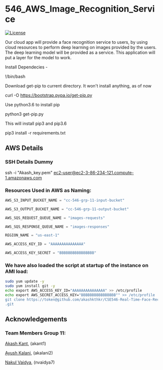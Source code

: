 # 546_AWS_Image_Recognition_Service 
[![License](https://img.shields.io/github/license/akashkthkr/546_AWS_Image_Recognition_Service.svg?style=popout-square)](https://opensource.org/licenses/Apache-2.0)

Our cloud app will provide a face recognition service to users, by using cloud resources to perform deep learning on images provided by the users. The deep learning model will be provided as a service. This application will put a layer for the model to work.

Install Dependecies -

!/bin/bash

Download get-pip to current directory. It won't install anything, as of now

curl -O https://bootstrap.pypa.io/get-pip.py

Use python3.6 to install pip

python3 get-pip.py

This will install pip3 and pip3.6

pip3 install -r requirements.txt

## AWS Details

### SSH Details Dummy

ssh -i "Akash_key.pem" ec2-user@ec2-3-86-234-121.compute-1.amazonaws.com

### Resources Used in AWS as Naming:
```python
AWS_S3_INPUT_BUCKET_NAME = "cc-546-grp-11-input-bucket"

AWS_S3_OUTPUT_BUCKET_NAME = "cc-546-grp-11-output-bucket"

AWS_SQS_REQUEST_QUEUE_NAME = "images-requests"

AWS_SQS_RESPONSE_QUEUE_NAME = "images-responses"

REGION_NAME = "us-east-1"

AWS_ACCESS_KEY_ID = "AAAAAAAAAAAAAAA"

AWS_ACCESS_KEY_SECRET = "BBBBBBBBBBBBBBBB"
```

### We have also loaded the script at startup of the instance on AMI load:

```bash
sudo yum update -y
sudo yum install git -y
echo export AWS_ACCESS_KEY_ID="AAAAAAAAAAAAAAA" >> /etc/profile
echo export AWS_SECRET_ACCESS_KEY="BBBBBBBBBBBBBBBB"" >> /etc/profile
git clone https://token@github.com/akashkthkr/CSE546-Real-Time-Face-Recognition-From-Raspberry-PI-Video
.git
```




## Acknowledgements
### Team Members Group 11:
[Akash Kant](https://github.com/akashkthkr), (akant1)

[Ayush Kalani](https://github.com/ayushkalani), (akalani2)

[Nakul Vaidya](https://github.com/NakulVaidya), (nvaidya7)


